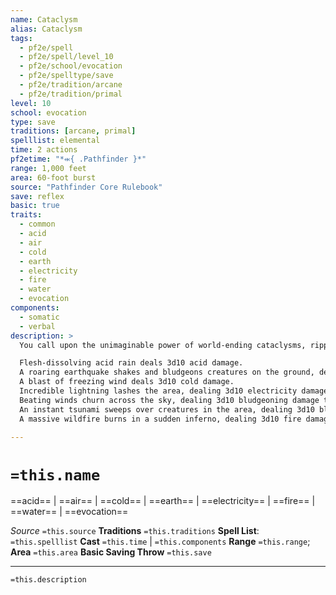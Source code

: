 ```yaml
---
name: Cataclysm
alias: Cataclysm
tags:
  - pf2e/spell
  - pf2e/spell/level_10
  - pf2e/school/evocation
  - pf2e/spelltype/save
  - pf2e/tradition/arcane
  - pf2e/tradition/primal
level: 10
school: evocation
type: save
traditions: [arcane, primal]
spelllist: elemental
time: 2 actions
pf2etime: "*⬺{ .Pathfinder }*"
range: 1,000 feet
area: 60-foot burst
source: "Pathfinder Core Rulebook"
save: reflex
basic: true
traits:
  - common
  - acid
  - air
  - cold
  - earth
  - electricity
  - fire
  - water
  - evocation
components:
  - somatic
  - verbal
description: >
  You call upon the unimaginable power of world-ending cataclysms, ripping a small piece of each cataclysm and combining them together into one horrifically powerful attack. The following effects come down upon all creatures in the area. Treat the resistances of creatures in the area as if they were 10 lower for the purpose of determining the cataclysm's damage. Each creature attempts one basic Reflex save that applies to all five types of damage.

  Flesh-dissolving acid rain deals 3d10 acid damage.
  A roaring earthquake shakes and bludgeons creatures on the ground, dealing 3d10 bludgeoning damage.
  A blast of freezing wind deals 3d10 cold damage.
  Incredible lightning lashes the area, dealing 3d10 electricity damage.
  Beating winds churn across the sky, dealing 3d10 bludgeoning damage to creatures flying in the area.
  An instant tsunami sweeps over creatures in the area, dealing 3d10 bludgeoning damage with the water trait (doubled for creatures swimming in the area).
  A massive wildfire burns in a sudden inferno, dealing 3d10 fire damage.

---
```

# `=this.name`
==acid== | ==air== | ==cold== | ==earth== | ==electricity== | ==fire== | ==water== | ==evocation==

*Source* `=this.source`
**Traditions** `=this.traditions`
**Spell List**: `=this.spelllist`
**Cast** `=this.time` | `=this.components`
**Range** `=this.range`; **Area** `=this.area`
**Basic Saving Throw** `=this.save`

***
`=this.description`